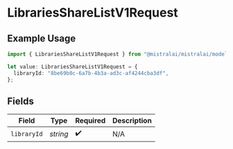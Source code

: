 # LibrariesShareListV1Request

## Example Usage

```typescript
import { LibrariesShareListV1Request } from "@mistralai/mistralai/models/operations";

let value: LibrariesShareListV1Request = {
  libraryId: "8be69b0c-6a7b-4b3a-ad3c-af4244cba3df",
};
```

## Fields

| Field              | Type               | Required           | Description        |
| ------------------ | ------------------ | ------------------ | ------------------ |
| `libraryId`        | *string*           | :heavy_check_mark: | N/A                |
